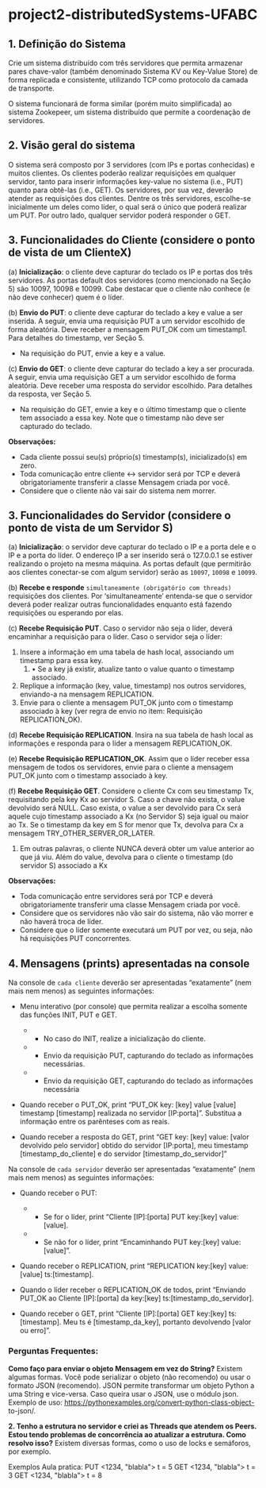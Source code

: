 # project2-distributedSystems-UFABC

## 1. Definição do Sistema

Crie um sistema distribuído com três servidores que permita armazenar pares chave-valor (também denominado Sistema KV ou Key-Value Store) de forma replicada e consistente, utilizando TCP como protocolo da camada de transporte.

O sistema funcionará de forma similar (porém muito simplificada) ao sistema Zookepeer, um sistema distribuído que permite a coordenação de servidores.


## 2. Visão geral do sistema

O sistema será composto por 3 servidores (com IPs e portas conhecidas) e muitos clientes. Os clientes poderão realizar requisições em qualquer servidor, tanto para inserir informações key-value no sistema (i.e., PUT) quanto para obtê-las (i.e., GET). Os servidores, por sua vez, deverão atender as requisições dos clientes. Dentre os três servidores, escolhe-se inicialmente um deles como líder, o qual será o único que poderá realizar um PUT. Por outro lado, qualquer servidor poderá responder o GET.

## 3. Funcionalidades do Cliente (considere o ponto de vista de um ClienteX)

(a) **Inicialização**: o cliente deve capturar do teclado os IP e portas dos três servidores. As portas default dos servidores (como mencionado na Seção 5) são 10097, 10098 e 10099. Cabe destacar que o cliente não conhece (e não deve conhecer) quem é o líder.

(b) **Envio do PUT**: o cliente deve capturar do teclado a key e value a ser inserida. A seguir, envia uma requisição PUT a um servidor escolhido de forma aleatória. Deve receber a mensagem PUT_OK com um timestamp1. Para detalhes do timestamp, ver Seção 5.
* Na requisição do PUT, envie a key e a value.

(c) **Envio do GET**: o cliente deve capturar do teclado a key a ser procurada. A seguir, envia uma requisição GET a um servidor escolhido de forma aleatória. Deve receber uma resposta do servidor escolhido. Para detalhes da resposta, ver Seção 5.
* Na requisição do GET, envie a key e o último timestamp que o cliente tem associado a essa key. Note que o timestamp não deve ser capturado do teclado.

__Observações:__
* Cada cliente possui seu(s) próprio(s) timestamp(s), inicializado(s) em zero.
* Toda comunicação entre cliente <-> servidor será por TCP e deverá obrigatoriamente transferir a classe Mensagem criada por você.
* Considere que o cliente não vai sair do sistema nem morrer.


## 3. Funcionalidades do Servidor (considere o ponto de vista de um Servidor S)

(a) **Inicialização**: o servidor deve capturar do teclado o IP e a porta dele e o IP e a porta do líder. O endereço IP a ser inserido será o 127.0.0.1 se estiver realizando o projeto na mesma máquina. As portas default (que permitirão aos clientes conectar-se com algum servidor) serão as `10097`, `10098` e `10099`.


(b) **Recebe e responde** `simultaneamente (obrigatório com threads)` requisições dos clientes. Por ‘simultaneamente’ entenda-se que o servidor deverá poder realizar outras funcionalidades enquanto está fazendo requisições ou esperando por elas.


(c) **Recebe Requisição PUT**. Caso o servidor não seja o líder, deverá encaminhar a requisição para o líder. Caso o servidor seja o líder:
  1. Insere a informação em uma tabela de hash local, associando um timestamp para essa key.
       1. • Se a key já existir, atualize tanto o value quanto o timestamp associado.
  2. Replique a informação (key, value, timestamp) nos outros servidores, enviando-a na mensagem REPLICATION.
  3. Envie para o cliente a mensagem PUT_OK junto com o timestamp associado à key (ver regra de envio no item: Requisição REPLICATION_OK).


(d) **Recebe Requisição REPLICATION**. Insira na sua tabela de hash local as informações e responda para o líder a mensagem REPLICATION_OK.

(e) **Recebe Requisição REPLICATION_OK**. Assim que o líder receber essa mensagem de todos os servidores, envie para o cliente a mensagem PUT_OK junto com o timestamp associado à key.

(f) **Recebe Requisição GET**. Considere o cliente Cx com seu timestamp Tx, requisitando pela key Kx ao servidor S. Caso a chave não exista, o value devolvido será NULL. Caso exista, o value a ser devolvido para Cx será aquele cujo timestamp associado a Kx (no Servidor S) seja igual ou maior ao Tx. Se o timestamp da key em S for menor que Tx, devolva para Cx a mensagem TRY_OTHER_SERVER_OR_LATER. 
   1. Em outras palavras, o cliente NUNCA deverá obter um value anterior ao que já viu. Além do value, devolva para o cliente o timestamp (do servidor S) associado a Kx


__Observações:__
* Toda comunicação entre servidores será por TCP e deverá obrigatoriamente transferir uma classe Mensagem criada por você.
* Considere que os servidores não vão sair do sistema, não vão morrer e não haverá troca de líder.
* Considere que o líder somente executará um PUT por vez, ou seja, não há requisições PUT concorrentes.


## 4. Mensagens (prints) apresentadas na console

Na console de `cada cliente` deverão ser apresentadas “exatamente” (nem mais nem menos) as seguintes informações:

* Menu interativo (por console) que permita realizar a escolha somente das funções INIT, PUT e GET.
  * * No caso do INIT, realize a inicialização do cliente.
  * * Envio da requisição PUT, capturando do teclado as informações necessárias. 
  * * Envio da requisição GET, capturando do teclado as informações necessária

* Quando receber o PUT_OK, print “PUT_OK key: [key] value [value] timestamp [timestamp] realizada no servidor [IP:porta]”. Substitua a informação entre os parênteses com as reais.

* Quando receber a resposta do GET, print “GET key: [key] value: [valor devolvido pelo servidor] obtido do servidor [IP:porta], meu timestamp [timestamp_do_cliente] e do servidor [timestamp_do_servidor]”

Na console de `cada servidor` deverão ser apresentadas “exatamente” (nem mais nem menos) as seguintes informações:

* Quando receber o PUT:
  * * Se for o líder, print “Cliente [IP]:[porta] PUT key:[key] value:[value].
  * * Se não for o líder, print “Encaminhando PUT key:[key] value:[value]”.
  
* Quando receber o REPLICATION, print “REPLICATION key:[key] value:[value] ts:[timestamp].
  
* Quando o líder receber o REPLICATION_OK de todos, print “Enviando PUT_OK ao Cliente [IP]:[porta] da key:[key] ts:[timestamp_do_servidor].

* Quando receber o GET, print “Cliente [IP]:[porta] GET key:[key] ts:[timestamp]. Meu ts é [timestamp_da_key], portanto devolvendo [valor ou erro]”.


### Perguntas Frequentes:

**Como faço para enviar o objeto Mensagem em vez do String?**
Existem algumas formas. Você pode serializar o objeto (não recomendo) ou usar o formato JSON (recomendo). JSON permite transformar um objeto Python a uma String e vice-versa. Caso queira usar o JSON, use o módulo json. Exemplo de uso: https://pythonexamples.org/convert-python-class-object- to-json/.

**2. Tenho a estrutura no servidor e criei as Threads que atendem os Peers. Estou tendo problemas de concorrência ao atualizar a estrutura. Como resolvo isso?**
Existem diversas formas, como o uso de locks e semáforos, por exemplo.

Exemplos Aula pratica:
PUT <1234, "blabla"> t = 5
GET <1234, "blabla"> t = 3
GET <1234, "blabla"> t = 8
